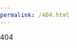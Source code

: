```yaml
---
permalink: /404.html
---
```

<html>

<head>
  <title>Conran Pearce</title>

  <style>
    body, html {
      margin: 0;
      padding: 0;
    }
    #landing {
      background-image: url('images/background.jpg');
      background-repeat: no-repeat;
      background-size: cover;
    }
    div.full-page {
        width:100vw;
        max-width: 100%;
        height: 100vh;
        overflow: hidden;
    }
  </style>
</head>

<body>
  <div id="landing" class="full-page">404
  </div>
</body>
</html>

